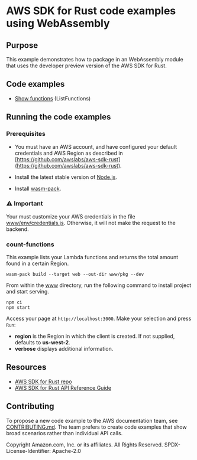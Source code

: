 # AWS SDK for Rust code examples using WebAssembly

## Purpose

This example demonstrates how to package in an WebAssembly module that uses the developer preview version of the AWS SDK for Rust.

## Code examples

- [Show functions](./src/lib.rs) (ListFunctions)

## Running the code examples

### Prerequisites

- You must have an AWS account, and have configured your default credentials and AWS Region as described in [https://github.com/awslabs/aws-sdk-rust](https://github.com/awslabs/aws-sdk-rust).

- Install the latest stable version of [Node.js](https://nodejs.org/en/download/).

- Install [wasm-pack](https://rustwasm.github.io/wasm-pack/installer/#).

### ⚠ Important
Your must customize your AWS credentials in the file [www/env/credentials.js](./www/env/credentials.js). Otherwise, it will not make the request to the backend.

### count-functions

This example lists your Lambda functions and returns the total amount found in a certain Region.

```
wasm-pack build --target web --out-dir www/pkg --dev
```

From within the [www](./www) directory, run the following command to install project and start serving.

```
npm ci
npm start
```

Access your page at `http://localhost:3000`. Make your selection and press `Run`:

- **region** is the Region in which the client is created.
  If not supplied, defaults to **us-west-2**.
- **verbose** displays additional information.

## Resources

- [AWS SDK for Rust repo](https://github.com/awslabs/aws-sdk-rust)
- [AWS SDK for Rust API Reference Guide](https://awslabs.github.io/aws-sdk-rust/aws_sdk_config/index.html)

## Contributing

To propose a new code example to the AWS documentation team,
see [CONTRIBUTING.md](https://github.com/awsdocs/aws-doc-sdk-examples/blob/master/CONTRIBUTING.md).
The team prefers to create code examples that show broad scenarios rather than individual API calls.

Copyright Amazon.com, Inc. or its affiliates. All Rights Reserved. SPDX-License-Identifier: Apache-2.0
